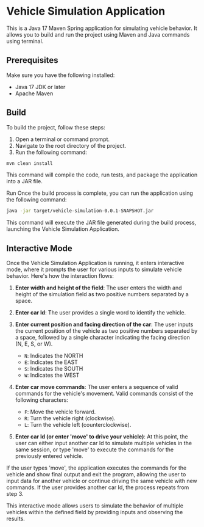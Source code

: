# Vehicle Simulation Application

This is a Java 17 Maven Spring application for simulating vehicle behavior. It allows you to build and run the project 
using Maven and Java commands using terminal.

## Prerequisites

Make sure you have the following installed:
- Java 17 JDK or later
- Apache Maven

## Build

To build the project, follow these steps:

1. Open a terminal or command prompt.
2. Navigate to the root directory of the project.
3. Run the following command:

```bash
mvn clean install
```

This command will compile the code, run tests, and package the application 
into a JAR file.

Run
Once the build process is complete, you can run the application using the 
following command:

```bash
java -jar target/vehicle-simulation-0.0.1-SNAPSHOT.jar
```

This command will execute the JAR file generated during the build process, 
launching the Vehicle Simulation Application.

## Interactive Mode

Once the Vehicle Simulation Application is running, it enters interactive mode, where it prompts the user for various 
inputs to simulate vehicle behavior. Here's how the interaction flows:

1. **Enter width and height of the field**: The user enters the width and height of the simulation field as two positive numbers separated by a space.

2. **Enter car Id**: The user provides a single word to identify the vehicle.

3. **Enter current position and facing direction of the car**: The user inputs the current position of the vehicle as two positive numbers separated by a space, followed by a single character indicating the facing direction (N, E, S, or W).
    - `N`: Indicates the NORTH
    - `E`: Indicates the EAST
    - `S`: Indicates the SOUTH
    - `W`: Indicates the WEST
4. **Enter car move commands**: The user enters a sequence of valid commands for the vehicle's movement. Valid commands consist of the following characters:
    - `F`: Move the vehicle forward.
    - `R`: Turn the vehicle right (clockwise).
    - `L`: Turn the vehicle left (counterclockwise).

5. **Enter car Id (or enter 'move' to drive your vehicle)**: At this point, the user can either input another car Id to simulate multiple vehicles in the same session, or type 'move' to execute the commands for the previously entered vehicle.

If the user types 'move', the application executes the commands for the vehicle and show final output and exit the program, allowing the user to input data for another vehicle or continue driving the same vehicle with new commands. If the user provides another car Id, the process repeats from step 3.

This interactive mode allows users to simulate the behavior of multiple vehicles within the defined field by providing inputs and observing the results.